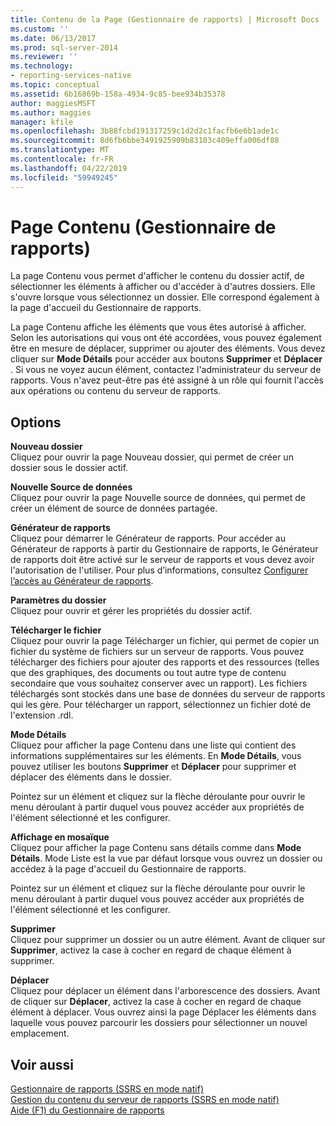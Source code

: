 ```yaml
---
title: Contenu de la Page (Gestionnaire de rapports) | Microsoft Docs
ms.custom: ''
ms.date: 06/13/2017
ms.prod: sql-server-2014
ms.reviewer: ''
ms.technology:
- reporting-services-native
ms.topic: conceptual
ms.assetid: 6b16869b-158a-4934-9c85-bee934b35378
author: maggiesMSFT
ms.author: maggies
manager: kfile
ms.openlocfilehash: 3b88fcbd191317259c1d2d2c1facfb6e6b1ade1c
ms.sourcegitcommit: 8d6fb6bbe3491925909b83103c409effa006df88
ms.translationtype: MT
ms.contentlocale: fr-FR
ms.lasthandoff: 04/22/2019
ms.locfileid: "59949245"
---
```

# <a name="contents-page-report-manager"></a>Page Contenu (Gestionnaire de rapports)
  La page Contenu vous permet d'afficher le contenu du dossier actif, de sélectionner les éléments à afficher ou d'accéder à d'autres dossiers. Elle s'ouvre lorsque vous sélectionnez un dossier. Elle correspond également à la page d'accueil du Gestionnaire de rapports.  
  
 La page Contenu affiche les éléments que vous êtes autorisé à afficher. Selon les autorisations qui vous ont été accordées, vous pouvez également être en mesure de déplacer, supprimer ou ajouter des éléments. Vous devez cliquer sur **Mode Détails** pour accéder aux boutons **Supprimer** et **Déplacer** . Si vous ne voyez aucun élément, contactez l'administrateur du serveur de rapports. Vous n'avez peut-être pas été assigné à un rôle qui fournit l'accès aux opérations ou contenu du serveur de rapports.  
  
## <a name="options"></a>Options  
 **Nouveau dossier**  
 Cliquez pour ouvrir la page Nouveau dossier, qui permet de créer un dossier sous le dossier actif.  
  
 **Nouvelle Source de données**  
 Cliquez pour ouvrir la page Nouvelle source de données, qui permet de créer un élément de source de données partagée.  
  
 **Générateur de rapports**  
 Cliquez pour démarrer le Générateur de rapports. Pour accéder au Générateur de rapports à partir du Gestionnaire de rapports, le Générateur de rapports doit être activé sur le serveur de rapports et vous devez avoir l'autorisation de l'utiliser. Pour plus d’informations, consultez [Configurer l’accès au Générateur de rapports](report-server/configure-report-builder-access.md).  
  
 **Paramètres du dossier**  
 Cliquez pour ouvrir et gérer les propriétés du dossier actif.  
  
 **Télécharger le fichier**  
 Cliquez pour ouvrir la page Télécharger un fichier, qui permet de copier un fichier du système de fichiers sur un serveur de rapports. Vous pouvez télécharger des fichiers pour ajouter des rapports et des ressources (telles que des graphiques, des documents ou tout autre type de contenu secondaire que vous souhaitez conserver avec un rapport). Les fichiers téléchargés sont stockés dans une base de données du serveur de rapports qui les gère. Pour télécharger un rapport, sélectionnez un fichier doté de l'extension .rdl.  
  
 **Mode Détails**  
 Cliquez pour afficher la page Contenu dans une liste qui contient des informations supplémentaires sur les éléments. En **Mode Détails**, vous pouvez utiliser les boutons **Supprimer** et **Déplacer** pour supprimer et déplacer des éléments dans le dossier.  
  
 Pointez sur un élément et cliquez sur la flèche déroulante pour ouvrir le menu déroulant à partir duquel vous pouvez accéder aux propriétés de l'élément sélectionné et les configurer.  
  
 **Affichage en mosaïque**  
 Cliquez pour afficher la page Contenu sans détails comme dans **Mode Détails**. Mode Liste est la vue par défaut lorsque vous ouvrez un dossier ou accédez à la page d'accueil du Gestionnaire de rapports.  
  
 Pointez sur un élément et cliquez sur la flèche déroulante pour ouvrir le menu déroulant à partir duquel vous pouvez accéder aux propriétés de l'élément sélectionné et les configurer.  
  
 **Supprimer**  
 Cliquez pour supprimer un dossier ou un autre élément. Avant de cliquer sur **Supprimer**, activez la case à cocher en regard de chaque élément à supprimer.  
  
 **Déplacer**  
 Cliquez pour déplacer un élément dans l'arborescence des dossiers. Avant de cliquer sur **Déplacer**, activez la case à cocher en regard de chaque élément à déplacer. Vous ouvrez ainsi la page Déplacer les éléments dans laquelle vous pouvez parcourir les dossiers pour sélectionner un nouvel emplacement.  
  
## <a name="see-also"></a>Voir aussi  
 [Gestionnaire de rapports &#40;SSRS en mode natif&#41;](../../2014/reporting-services/report-manager-ssrs-native-mode.md)   
 [Gestion du contenu du serveur de rapports &#40;SSRS en mode natif&#41;](report-server/report-server-content-management-ssrs-native-mode.md)   
 [Aide (F1) du Gestionnaire de rapports](../../2014/reporting-services/report-manager-f1-help.md)  
  
  
